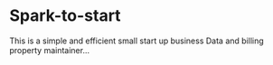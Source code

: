 # Spark-to-start
This is a simple and efficient small start up business Data and billing property maintainer...
